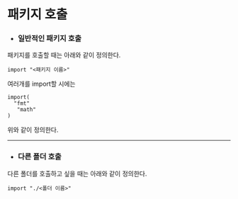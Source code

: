 패키지 호출
=============

+ ### 일반적인 패키지 호출

패키지를 호출할 때는 아래와 같이 정의한다.
```
import "<패키지 이름>"
```

여러개를 import할 시에는 
```
import(
  "fmt"
   "math"
)
```
위와 같이 정의한다.

------------------------------------
+ ### 다른 폴더 호출

다른 폴더를 호출하고 싶을 때는 아래와 같이 정의한다.
```
import "./<폴더 이름>"
```
